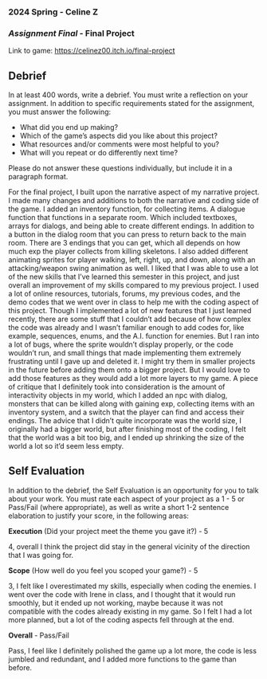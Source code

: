 ### **2024 Spring** - Celine Z
### *Assignment Final* - Final Project
Link to game: https://celinez00.itch.io/final-project 


## **Debrief**
In at least 400 words, write a debrief. You must write a reflection on your assignment. In addition to specific requirements stated for the assignment, you must answer the following:

- What did you end up making?
- Which of the game’s aspects did you like about this project?
- What resources and/or comments were most helpful to you?
- What will you repeat or do differently next time?

Please do not answer these questions individually, but include it in a paragraph format.

For the final project, I built upon the narrative aspect of my narrative project. I made many changes and additions to both the narrative and coding side of the game. I added an inventory function, for collecting items. A dialogue function that functions in a separate room. Which included textboxes, arrays for dialogs, and being able to create different endings. In addition to a button in the dialog room that you can press to return back to the main room. There are 3 endings that you can get, which all depends on how much exp the player collects from killing skeletons. I also added different animating sprites for player walking, left, right, up, and down, along with an attacking/weapon swing animation as well. I liked that I was able to use a lot of the new skills that I’ve learned this semester in this project, and just overall an improvement of my skills compared to my previous project. I used a lot of online resources, tutorials, forums, my previous codes, and the demo codes that we went over in class to help me with the coding aspect of this project. Though I implemented a lot of new features that I just learned recently, there are some stuff that I couldn’t add because of how complex the code was already and I wasn’t familiar enough to add codes for, like example, sequences, enums, and the A.I. function for enemies. But I ran into a lot of bugs, where the sprite wouldn’t display properly, or the code wouldn’t run, and small things that made implementing them extremely frustrating until I gave up and deleted it. I might try them in smaller projects in the future before adding them onto a bigger project. But I would love to add those features as they would add a lot more layers to my game. A piece of critique that I definitely took into consideration is the amount of interactivity objects in my world, which I added an npc with dialog, monsters that can be killed along with gaining exp, collecting items with an inventory system, and a switch that the player can find and access their endings. The advice that I didn’t quite incorporate was the world size, I originally had a bigger world, but after finishing most of the coding, I felt that the world was a bit too big, and I ended up shrinking the size of the world a lot so it’d seem less empty. 

## **Self Evaluation**
In addition to the debrief, the Self Evaluation is an opportunity for you to talk about your work. You must rate each aspect of your project as a 1 - 5 or Pass/Fail (where appropriate), as well as write a short 1-2 sentence elaboration to justify your score, in the following areas:


**Execution** (Did your project meet the theme you gave it?) - 5

4, overall I think the project did stay in the general vicinity of the direction that I was going for. 


**Scope** (How well do you feel you scoped your game?) - 5


3, I felt like I overestimated my skills, especially when coding the enemies. I went over the code with Irene in class, and I thought that it would run smoothly, but it ended up not working, maybe because it was not compatible with the codes already existing in my game. So I felt I had a lot more planned, but a lot of the coding aspects fell through at the end. 


**Overall** - Pass/Fail


Pass, I feel like I definitely polished the game up a lot more, the code is less jumbled and redundant, and I added more functions to the game than before.
